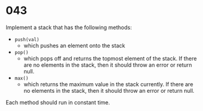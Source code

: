 [_metadata_:difficulty]:-  "Easy"
[_metadata_:asker]:-       "Amazon"
[_metadata_:tags]:-        "stack"

# 043

Implement a stack that has the following methods:

- `push(val)`
  - which pushes an element onto the stack
- `pop()`
  - which pops off and returns the topmost element of the stack. If there are no elements in the stack, then it should throw an error or return null.
- `max()`
  - which returns the maximum value in the stack currently. If there are no elements in the stack, then it should throw an error or return null.

Each method should run in constant time.
